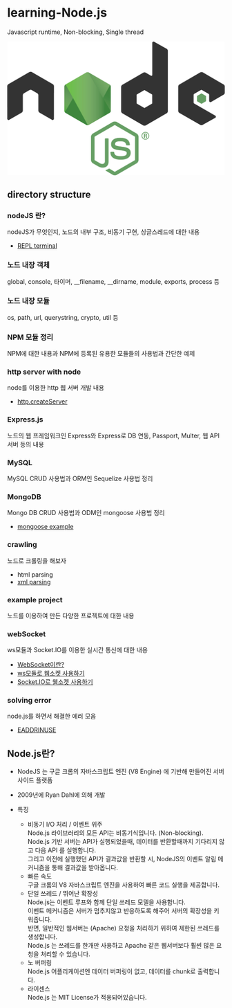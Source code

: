 # learning-Node.js
Javascript runtime, Non-blocking, Single thread

![logo](./img/logo.png)

## directory structure  
### nodeJS 란?  
nodeJS가 무엇인지, 노드의 내부 구조, 비동기 구현, 싱글스레드에 대한 내용
* [REPL terminal](https://github.com/huewilliams/node.js-by-server/blob/master/what%20is%20nodeJS/velopert/REPLterminal/002.%20REPL%20Terminal.md)  
### 노드 내장 객체  
global, console, 타이머, __filename, __dirname, module, exports, process 등  
  
### 노드 내장 모듈  
os, path, url, querystring, crypto, util 등  
  
### NPM 모듈 정리  
NPM에 대한 내용과 NPM에 등록된 유용한 모듈들의 사용법과 간단한 예제  
  
### http server with node  
node를 이용한 http 웹 서버 개발 내용
* [http.createServer](https://github.com/huewilliams/node.js-by-server/blob/master/http%20server%20with%20node/velopert/create%20server/app.js)
  
### Express.js  
노드의 웹 프레임워크인 Express와 Express로 DB 연동, Passport, Multer, 웹 API 서버 등의 내용  
  
### MySQL  
MySQL CRUD 사용법과 ORM인 Sequelize 사용법 정리
  
### MongoDB  
Mongo DB CRUD 사용법과 ODM인 mongoose 사용법 정리  
* [mongoose example](https://github.com/huewilliams/node.js-by-server/tree/master/mongoDB/mongoose/user%20and%20comment)
  
### crawling  
노드로 크롤링을 해보자  
* html parsing
* [xml parsing](https://github.com/huewilliams/node.js-by-server/blob/master/crawling/xml%20parser/weather.js)  
### example project  
노드를 이용하여 만든 다양한 프로젝트에 대한 내용  
  
### webSocket  
ws모듈과 Socket.IO를 이용한 실시간 통신에 대한 내용  
* [WebSocket이란?](https://github.com/huewilliams/study-note/blob/master/webSocket.md) 
* [ws모듈로 웹소켓 사용하기](https://github.com/huewilliams/node.js-by-server/tree/master/webSocket/ws%20module/message%20send)  
* [Socket.IO로 웹소켓 사용하기](https://github.com/huewilliams/node.js-by-server/tree/master/webSocket/Socket.IO/send%20message)  

### solving error  
node.js를 하면서 해결한 에러 모음  
* [EADDRINUSE](https://github.com/huewilliams/node.js-by-server/blob/master/solving%20error/EADDRINUSE.md)
## Node.js란?
* NodeJS 는 구글 크롬의 자바스크립트 엔진 (V8 Engine) 에 기반해 만들어진 서버 사이드 플랫폼
* 2009년에 Ryan Dahl에 의해 개발
  
* 특징
  + 비동기 I/O 처리 / 이벤트 위주  
  Node.js 라이브러리의 모든 API는 비동기식입니다. (Non-blocking).  
  Node.js 기반 서버는 API가 실행되었을때, 데이터를 반환할때까지 기다리지 않고 다음 API 를 실행합니다.   
  그리고 이전에 실행했던 API가 결과값을 반환할 시, NodeJS의 이벤트 알림 메커니즘을 통해 결과값을 받아옵니다.  
  + 빠른 속도  
  구글 크롬의 V8 자바스크립트 엔진을 사용하여 빠른 코드 실행을 제공합니다.
  + 단일 쓰레드 / 뛰어난 확장성  
  Node.js는 이벤트 루프와 함께 단일 쓰레드 모델을 사용합니다.  
  이벤트 메커니즘은 서버가 멈추지않고 반응하도록 해주어 서버의 확장성을 키워줍니다.  
  반면,  일반적인 웹서버는 (Apache) 요청을 처리하기 위하여 제한된 쓰레드를 생성합니다.  
  Node.js 는 쓰레드를 한개만 사용하고  Apache 같은 웹서버보다 훨씬 많은 요청을 처리할 수 있습니다.  
  + 노  버퍼링  
  Node.js 어플리케이션엔 데이터 버퍼링이 없고, 데이터를 chunk로 출력합니다.  
  + 라이센스  
  Node.js 는 MIT License가 적용되어있습니다.